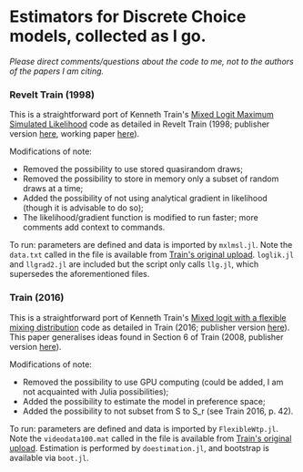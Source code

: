 # Estimators for Discrete Choice models, collected as I go. 

*Please direct comments/questions about the code to me, not to the authors of the papers I am citing.*

### Revelt Train (1998)
This is a straightforward port of Kenneth Train's [Mixed Logit Maximum Simulated Likelihood](https://eml.berkeley.edu/Software/abstracts/train1006mxlmsl.html) code
as detailed in Revelt Train (1998; publisher version [here](https://www.mitpressjournals.org/doi/10.1162/003465398557735), working paper [here](https://eml.berkeley.edu/wp/train0797b.pdf)). 

Modifications of note: 
- Removed the possibility to use stored quasirandom draws;
- Removed the possibility to store in memory only a subset of random draws at a time;
- Added the possibility of not using analytical gradient in likelihood (though it is advisable to do so);
- The likelihood/gradient function is modified to run faster; more comments add context to commands.

To run: parameters are defined and data is imported by `mxlmsl.jl`. Note the `data.txt` called in the file is available from [Train's original upload](https://eml.berkeley.edu/Software/source_code/train_mxlmsl_06.zip). `loglik.jl` and `llgrad2.jl` are included but the script only calls `llg.jl`, which supersedes the aforementioned files.

### Train (2016)
This is a straightforward port of Kenneth Train's [Mixed logit with a flexible mixing distribution](https://eml.berkeley.edu/~train/flexsplash.html) code
as detailed in Train (2016; publisher version [here](https://eml.berkeley.edu/~train/flexible.pdf)). This paper generalises ideas found in Section 6 of Train (2008, publisher version [here](https://eml.berkeley.edu/~train/EMtrain.pdf)).

Modifications of note: 
- Removed the possibility to use GPU computing (could be added, I am not acquainted with Julia possibilities);
- Added the possibility to estimate the model in preference space;
- Added the possibility to not subset from S to S_r (see Train 2016, p. 42).

To run: parameters are defined and data is imported by `FlexibleWtp.jl`. Note the `videodata100.mat` called in the file is available from [Train's original upload](http://eml.berkeley.edu/~train/flexcodes.zip). Estimation is performed by `doestimation.jl`, and bootstrap is available via `boot.jl`. 
